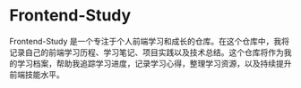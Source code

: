 # Frontend-Study
Frontend-Study 是一个专注于个人前端学习和成长的仓库。在这个仓库中，我将记录自己的前端学习历程、学习笔记、项目实践以及技术总结。这个仓库将作为我的学习档案，帮助我追踪学习进度，记录学习心得，整理学习资源，以及持续提升前端技能水平。
